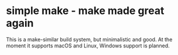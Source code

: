 # simple make - make made great again
This is a make-similar build system, but minimalistic and good.
At the moment it supports macOS and Linux, Windows support is planned.

